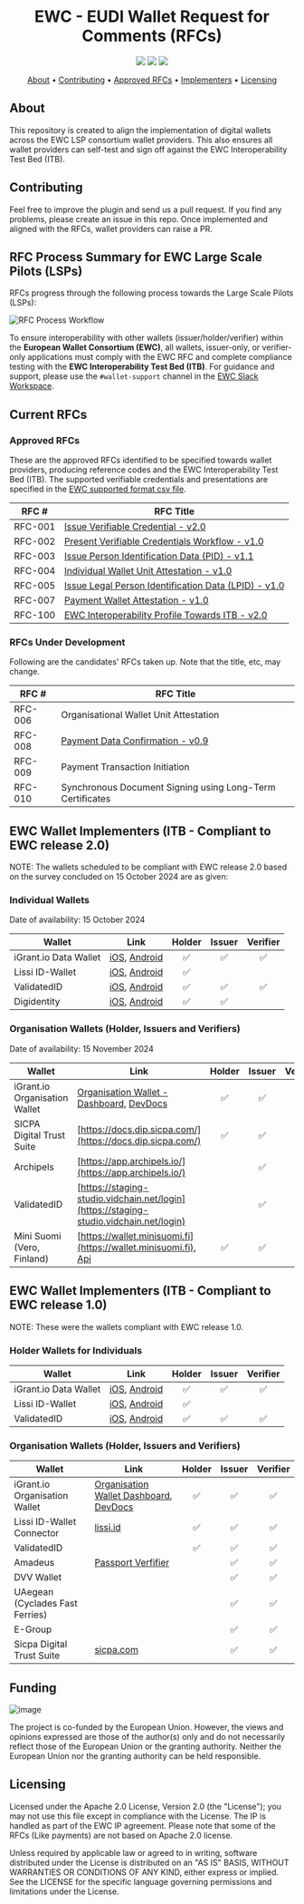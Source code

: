 <h1 align="center">
    EWC - EUDI Wallet Request for Comments (RFCs) 
</h1>

<p align="center">
    <a href="/../../commits/" title="Last Commit"><img src="https://img.shields.io/github/last-commit/EWC-consortium/eudi-wallet-rfcs?style=flat"></a>
    <a href="/../../issues" title="Open Issues"><img src="https://img.shields.io/github/issues/EWC-consortium/eudi-wallet-rfcs?style=flat"></a>
    <a href="./LICENSE" title="License"><img src="https://img.shields.io/badge/License-Apache%202.0-yellowgreen?style=flat"></a>
</p>

<p align="center">
  <a href="#about">About</a> •
  <a href="#contributing">Contributing</a> •
  <a href="#approved-rfcs">Approved RFCs</a> •
  <a href="#ewc-wallet-implementers-itb---compliant-to-ewc-release-20">Implementers</a> •
  <a href="#licensing">Licensing</a>
</p>

## About

This repository is created to align the implementation of digital wallets across the EWC LSP consortium wallet providers. This also ensures all wallet providers can self-test and sign off against the EWC Interoperability Test Bed (ITB).

## Contributing

Feel free to improve the plugin and send us a pull request. If you find any problems, please create an issue in this repo. Once implemented and aligned with the RFCs, wallet providers can raise a PR.

## RFC Process Summary for EWC Large Scale Pilots (LSPs)

RFCs progress through the following process towards the Large Scale Pilots (LSPs):

![RFC Process Workflow](https://github.com/user-attachments/assets/5fc6cf87-9364-47bc-8666-8817b07779df)

To ensure interoperability with other wallets (issuer/holder/verifier) within the **European Wallet Consortium (EWC)**, all wallets, issuer-only, or verifier-only applications must comply with the EWC RFC and complete compliance testing with the **EWC Interoperability Test Bed (ITB)**. For guidance and support, please use the `#wallet-support` channel in the [EWC Slack Workspace](https://eudigitaliden-gax7504.slack.com/archives/C063LNT4L4R).

## Current RFCs

### Approved RFCs

These are the approved RFCs identified to be specified towards wallet providers, producing reference codes and the EWC Interoperability Test Bed (ITB). The supported verifiable credentials and presentations are specified in the [EWC supported format csv file](https://github.com/EWC-consortium/eudi-wallet-rfcs/blob/main/ewc-supported-formats.csv).

| **RFC #** | **RFC Title**                                                                                                |
| --------- | ------------------------------------------------------------------------------------------------------------ |
| RFC-001   | [Issue Verifiable Credential - v2.0](ewc-rfc001-issue-verifiable-credential.md)                              |
| RFC-002   | [Present Verifiable Credentials Workflow - v1.0](ewc-rfc002-present-verifiable-credentials.md)               |
| RFC-003   | [Issue Person Identification Data (PID) - v1.1](ewc-rfc003-issue-person-identification-data.md)              |
| RFC-004   | [Individual Wallet Unit Attestation - v1.0](ewc-rfc004-individual-wallet-attestation.md)                     |
| RFC-005   | [Issue Legal Person Identification Data (LPID) - v1.0](ewc-rfc005-issue-legal-person-identification-data.md) |
| RFC-007   | [Payment Wallet Attestation - v1.0](payment-rfcs/ewc-rfc007-payment-wallet-attestation.md)                   |
| RFC-100   | [EWC Interoperability Profile Towards ITB - v2.0](ewc-rfc100-interoperability-profile-towards-itb-v1.0.md)   |

### RFCs Under Development

Following are the candidates' RFCs taken up. Note that the title, etc, may change.

| **RFC #** | **RFC Title**                                                                            |
| --------- | ---------------------------------------------------------------------------------------- |
| RFC-006   | Organisational Wallet Unit Attestation                                                   |
| RFC-008   | [Payment Data Confirmation - v0.9](payment-rfcs/ewc-rfc008-payment-data-confirmation.md) |
| RFC-009   | Payment Transaction Initiation                                                           |
| RFC-010   | Synchronous Document Signing using Long-Term Certificates                                |

## EWC Wallet Implementers (ITB - Compliant to EWC release 2.0)

NOTE: The wallets scheduled to be compliant with EWC release 2.0 based on the survey concluded on 15 October 2024 are as given:

### Individual Wallets

Date of availability: 15 October 2024

| Wallet                | Link                                                                                                                                                 | Holder | Issuer | Verifier |
| --------------------- | ---------------------------------------------------------------------------------------------------------------------------------------------------- | :----: | :----: | :------: |
| iGrant.io Data Wallet | [iOS](https://apple.co/2Mz9nJp), [Android](https://play.google.com/store/apps/details?id=io.igrant.mobileagent)                                      |   ✅    |   ✅    |    ✅     |
| Lissi ID-Wallet       | [iOS](https://testflight.apple.com/join/9AWbZISv), [Android](https://play.google.com/store/apps/details?id=io.lissi.mobile.android.beta)             |   ✅    |        |          |
| ValidatedID           | [iOS](https://apps.apple.com/us/app/id-wallet-lsp/id6504026408), [Android](https://play.google.com/store/apps/details?id=com.vididentity.wallet.lsp) |   ✅    |   ✅    |    ✅     |
| Digidentity           | [iOS](https://apps.apple.com/app/id916749732), [Android](https://play.google.com/store/apps/details?id=com.digidentity)                              |   ✅    |   ✅    |          |

### Organisation Wallets (Holder, Issuers and Verifiers)

Date of availability: 15 November 2024

| Wallet                        | Link                                                                                                                                      | Holder | Issuer | Verifier |
| ----------------------------- | ----------------------------------------------------------------------------------------------------------------------------------------- | :----: | :----: | :------: |
| iGrant.io Organisation Wallet | [Organisation Wallet - Dashboard](https://demo-business.igrant.io/), [DevDocs](https://docs.igrant.io/docs/organisation-wallet-overview/) |   ✅    |   ✅    |    ✅     |
| SICPA Digital Trust Suite     | [https://docs.dip.sicpa.com/](https://docs.dip.sicpa.com/)                                                                                |   ✅    |   ✅    |    ✅     |
| Archipels                     | [https://app.archipels.io/](https://app.archipels.io/)                                                                                    |        |   ✅    |    ✅     |
| ValidatedID                   | [https://staging-studio.vidchain.net/login](https://staging-studio.vidchain.net/login)                                                    |        |   ✅    |    ✅     |
| Mini Suomi (Vero, Finland)    | [https://wallet.minisuomi.fi](https://wallet.minisuomi.fi), [Api](https://test.minisuomi.fi/swagger)                                                                                  |   ✅    |   ✅    |    ✅     |

## EWC Wallet Implementers (ITB - Compliant to EWC release 1.0)

NOTE: These were the wallets compliant with EWC release 1.0.

### Holder Wallets for Individuals

| Wallet                | Link                                                                                                                                                 | Holder | Issuer | Verifier |
| --------------------- | ---------------------------------------------------------------------------------------------------------------------------------------------------- | :----: | :----: | :------: |
| iGrant.io Data Wallet | [iOS](https://apple.co/2Mz9nJp), [Android](https://play.google.com/store/apps/details?id=io.igrant.mobileagent)                                      |   ✅    |   ✅    |    ✅     |
| Lissi ID-Wallet       | [iOS](https://testflight.apple.com/join/9AWbZISv), [Android](https://play.google.com/store/apps/details?id=io.lissi.mobile.android.beta)             |   ✅    |        |          |
| ValidatedID           | [iOS](https://apps.apple.com/us/app/id-wallet-lsp/id6504026408), [Android](https://play.google.com/store/apps/details?id=com.vididentity.wallet.lsp) |   ✅    |   ✅    |    ✅     |

### Organisation Wallets (Holder, Issuers and Verifiers)

| Wallet                          | Link                                                                                                                                    | Holder | Issuer | Verifier |
| ------------------------------- | --------------------------------------------------------------------------------------------------------------------------------------- | :----: | :----: | :------: |
| iGrant.io Organisation Wallet   | [Organisation Wallet Dashboard](https://demo-business.igrant.io/), [DevDocs](https://docs.igrant.io/docs/organisation-wallet-overview/) |   ✅    |   ✅    |    ✅     |
| Lissi ID-Wallet Connector       | [lissi.id](https://lissi.id)                                                                                                            |   ✅    |   ✅    |    ✅     |
| ValidatedID                     |                                                                                                                                         |   ✅    |   ✅    |    ✅     |
| Amadeus                         | [Passport Verfifier](https://tid-wallet-dev.azurewebsites.net/passport)                                                                 |        |   ✅    |    ✅     |
| DVV Wallet                      |                                                                                                                                         |        |   ✅    |    ✅     |
| UAegean (Cyclades Fast Ferries) |                                                                                                                                         |        |   ✅    |    ✅     |
| E-Group                         |                                                                                                                                         |        |   ✅    |    ✅     |
| Sicpa Digital Trust Suite       | [sicpa.com](https://docs.dip.sicpa.com/)                                                                                                |        |   ✅    |    ✅     |

## Funding

![image](https://github.com/EWC-consortium/ewc-wiki/assets/455274/1ac9b4e3-06b9-4c3c-a2af-ec5fbf584517)

The project is co-funded by the European Union. However, the views and opinions expressed are those of the author(s) only and do not necessarily reflect those of the European Union or the granting authority. Neither the European Union nor the granting authority can be held responsible.

## Licensing

Licensed under the Apache 2.0 License, Version 2.0 (the "License"); you may not use this file except in compliance with the License. The IP is handled as part of the EWC IP agreement. Please note that some of the RFCs (Like payments) are not based on Apache 2.0 license.

Unless required by applicable law or agreed to in writing, software distributed under the License is distributed on an "AS IS" BASIS, WITHOUT WARRANTIES OR CONDITIONS OF ANY KIND, either express or implied. See the LICENSE for the specific language governing permissions and limitations under the License.
